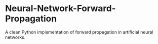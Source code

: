 # Neural-Network-Forward-Propagation
A clean Python implementation of forward propagation in artificial neural networks.
